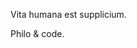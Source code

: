 Vita humana est supplicium.

Philo & code.

<!---
Guidophilo/Guidophilo is a ✨ special ✨ repository because its `README.md` (this file) appears on your GitHub profile.
You can click the Preview link to take a look at your changes.
--->
